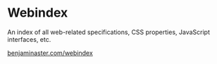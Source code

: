 
# Webindex

An index of all web-related specifications, CSS properties, JavaScript interfaces, etc.

[benjaminaster.com/webindex](https://benjaminaster.com/webindex/)

